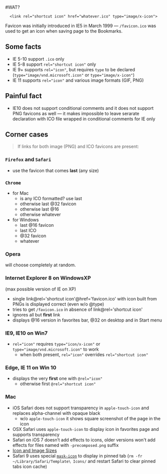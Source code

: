 #WAT?
```  
  <link rel="shortcut icon" href="whatever.ico" type="image/x-icon">
```
Favicon was initially introduced in IE5 in March 1999 — `/favicon.ico` was used to get an icon when saving page to the Bookmarks.

## Some facts
- IE 5-10 support `.ico` only
- IE 5-8  support `rel="shortcut icon"` only
- IE 9+ supports `rel="icon"`, but requires `type` to be declared (`type="image/vnd.microsoft.icon"` or `type="image/x-icon"`)
- IE 11 supports `rel="icon"` and various image formats (GIF, PNG)

## Painful fact 
- IE10 does not support conditional comments and it does not support PNG favicons as well — it makes impossible
to leave serarate declaration with ICO file wrapped in conditional comments for IE only

## Corner cases
> If links for both image (PNG) and ICO favicons are present:

### `Firefox` and `Safari`
-  use the favicon that comes __last__ (any size)

### `Chrome`
- for Mac
  - is any ICO formatted? use last
  - otherwise last @32 favicon
  - otherwise last @16
  - otherwise whatever
- for Windows
  - last @16 favicon
  - last ICO
  - @32 favicon
  - whatever

### Opera
will choose completely at random.

### Internet Explorer 8 on WindowsXP
(max possible version of IE on XP)
- single link@rel='shortcut icon'@href='favicon.ico' with icon built from PNGs is displayed correct (even w/o @type)
- tries to get `/favicon.ico` in absence of link@rel='shortcut icon'
- ignores all but __first__ link
- displays @16 version in favorites bar, @32 on desktop and in Start menu

### IE9, IE10 on Win7
- `rel="icon"` requires `type="icon/x-icon"` or `type="image/vnd.microsoft.icon"` to work
  - when both present, `rel="icon"` overrides `rel="shortcut icon"`

### Edge, IE 11 on Win 10
- displays the very __first__ one with `@rel="icon"`
  - otherwise first `@rel="shortcut icon"`

### Mac
- iOS Safari does not support transparency in `apple-touch-icon` and replaces alpha-channel with opaque black
  - w/o `apple-touch-icon` it shows square screenshot of the page in the icon
- OSX Safari uses `apple-touch-icon` to display icon in favorites page and supports transparency
- Safari on iOS 7 doesn’t add effects to icons, older versions  won't add effects for files named with `-precomposed.png` suffix
- [Icon and Image Sizes](https://developer.apple.com/library/content/documentation/AppleApplications/Reference/SafariWebContent/ConfiguringWebApplications/ConfiguringWebApplications.html)
- Safari 9 uses special [`mask-icon`](https://developer.apple.com/library/mac/releasenotes/General/WhatsNewInSafari/Articles/Safari_9.html#//apple_ref/doc/uid/TP40014305-CH9-SW20) to display in pinned tab (`rm -fr ~/Library/Safari/Template\ Icons/` and restart Safari to clear pinned tabs icon cache)
